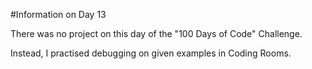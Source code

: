 #Information on Day 13

There was no project on this day of the "100 Days of Code" Challenge.

Instead, I practised debugging on given examples in Coding Rooms.
